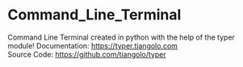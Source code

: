 # Command_Line_Terminal

Command Line Terminal created in python with the help of the typer module! 
 Documentation: https://typer.tiangolo.com<br>
 Source Code: https://github.com/tiangolo/typer<br>








